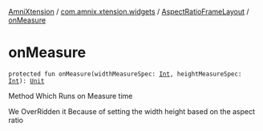 [AmniXtension](../../index.md) / [com.amnix.xtension.widgets](../index.md) / [AspectRatioFrameLayout](index.md) / [onMeasure](./on-measure.md)

# onMeasure

`protected fun onMeasure(widthMeasureSpec: `[`Int`](https://kotlinlang.org/api/latest/jvm/stdlib/kotlin/-int/index.html)`, heightMeasureSpec: `[`Int`](https://kotlinlang.org/api/latest/jvm/stdlib/kotlin/-int/index.html)`): `[`Unit`](https://kotlinlang.org/api/latest/jvm/stdlib/kotlin/-unit/index.html)

Method Which Runs on Measure time

We OverRidden it Because of setting the width height based on the aspect ratio

